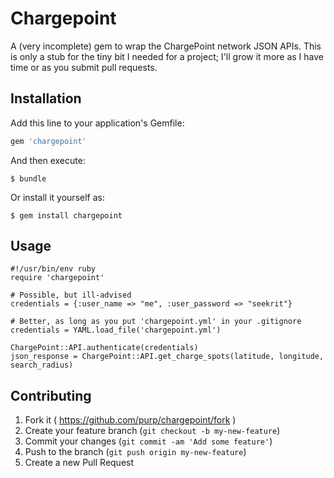 # Chargepoint

A (very incomplete) gem to wrap the ChargePoint network JSON APIs. This is only a stub for the tiny bit I needed for a project; I'll grow it more as I have time or as you submit pull requests.

## Installation

Add this line to your application's Gemfile:

```ruby
gem 'chargepoint'
```

And then execute:

    $ bundle

Or install it yourself as:

    $ gem install chargepoint

## Usage

    #!/usr/bin/env ruby
    require 'chargepoint'
    
    # Possible, but ill-advised
    credentials = {:user_name => "me", :user_password => "seekrit"}
    
    # Better, as long as you put 'chargepoint.yml' in your .gitignore
    credentials = YAML.load_file('chargepoint.yml')
    
    ChargePoint::API.authenticate(credentials)
    json_response = ChargePoint::API.get_charge_spots(latitude, longitude, search_radius)

## Contributing

1. Fork it ( https://github.com/purp/chargepoint/fork )
2. Create your feature branch (`git checkout -b my-new-feature`)
3. Commit your changes (`git commit -am 'Add some feature'`)
4. Push to the branch (`git push origin my-new-feature`)
5. Create a new Pull Request

